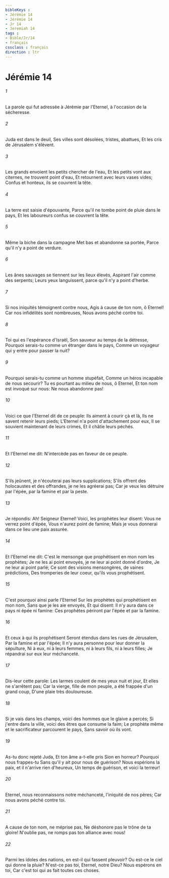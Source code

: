 ```yaml
---
bibleKeys : 
- Jérémie 14
- Jérémie 14
- Jr 14
- Jeremiah 14
tags : 
- Bible/Jr/14
- français
cssclass : français
direction : ltr
---
```


# Jérémie 14

###### 1
La parole qui fut adressée à Jérémie par l'Eternel, à l'occasion de la sécheresse.
###### 2
Juda est dans le deuil, Ses villes sont désolées, tristes, abattues, Et les cris de Jérusalem s'élèvent.
###### 3
Les grands envoient les petits chercher de l'eau, Et les petits vont aux citernes, ne trouvent point d'eau, Et retournent avec leurs vases vides; Confus et honteux, ils se couvrent la tête.
###### 4
La terre est saisie d'épouvante, Parce qu'il ne tombe point de pluie dans le pays, Et les laboureurs confus se couvrent la tête.
###### 5
Même la biche dans la campagne Met bas et abandonne sa portée, Parce qu'il n'y a point de verdure.
###### 6
Les ânes sauvages se tiennent sur les lieux élevés, Aspirant l'air comme des serpents; Leurs yeux languissent, parce qu'il n'y a point d'herbe.
###### 7
Si nos iniquités témoignent contre nous, Agis à cause de ton nom, ô Eternel! Car nos infidélités sont nombreuses, Nous avons péché contre toi.
###### 8
Toi qui es l'espérance d'Israël, Son sauveur au temps de la détresse, Pourquoi serais-tu comme un étranger dans le pays, Comme un voyageur qui y entre pour passer la nuit?
###### 9
Pourquoi serais-tu comme un homme stupéfait, Comme un héros incapable de nous secourir? Tu es pourtant au milieu de nous, ô Eternel, Et ton nom est invoqué sur nous: Ne nous abandonne pas!
###### 10
Voici ce que l'Eternel dit de ce peuple: Ils aiment à courir çà et là, Ils ne savent retenir leurs pieds; L'Eternel n'a point d'attachement pour eux, Il se souvient maintenant de leurs crimes, Et il châtie leurs péchés.
###### 11
Et l'Eternel me dit: N'intercède pas en faveur de ce peuple.
###### 12
S'ils jeûnent, je n'écouterai pas leurs supplications; S'ils offrent des holocaustes et des offrandes, je ne les agréerai pas; Car je veux les détruire par l'épée, par la famine et par la peste.
###### 13
Je répondis: Ah! Seigneur Eternel! Voici, les prophètes leur disent: Vous ne verrez point d'épée, Vous n'aurez point de famine; Mais je vous donnerai dans ce lieu une paix assurée.
###### 14
Et l'Eternel me dit: C'est le mensonge que prophétisent en mon nom les prophètes; Je ne les ai point envoyés, je ne leur ai point donné d'ordre, Je ne leur ai point parlé; Ce sont des visions mensongères, de vaines prédictions, Des tromperies de leur coeur, qu'ils vous prophétisent.
###### 15
C'est pourquoi ainsi parle l'Eternel Sur les prophètes qui prophétisent en mon nom, Sans que je les aie envoyés, Et qui disent: Il n'y aura dans ce pays ni épée ni famine: Ces prophètes périront par l'épée et par la famine.
###### 16
Et ceux à qui ils prophétisent Seront étendus dans les rues de Jérusalem, Par la famine et par l'épée; Il n'y aura personne pour leur donner la sépulture, Ni à eux, ni à leurs femmes, ni à leurs fils, ni à leurs filles; Je répandrai sur eux leur méchanceté.
###### 17
Dis-leur cette parole: Les larmes coulent de mes yeux nuit et jour, Et elles ne s'arrêtent pas; Car la vierge, fille de mon peuple, a été frappée d'un grand coup, D'une plaie très douloureuse.
###### 18
Si je vais dans les champs, voici des hommes que le glaive a percés; Si j'entre dans la ville, voici des êtres que consume la faim; Le prophète même et le sacrificateur parcourent le pays, Sans savoir où ils vont.
###### 19
As-tu donc rejeté Juda, Et ton âme a-t-elle pris Sion en horreur? Pourquoi nous frappes-tu Sans qu'il y ait pour nous de guérison? Nous espérions la paix, et il n'arrive rien d'heureux, Un temps de guérison, et voici la terreur!
###### 20
Eternel, nous reconnaissons notre méchanceté, l'iniquité de nos pères; Car nous avons péché contre toi.
###### 21
A cause de ton nom, ne méprise pas, Ne déshonore pas le trône de ta gloire! N'oublie pas, ne romps pas ton alliance avec nous!
###### 22
Parmi les idoles des nations, en est-il qui fassent pleuvoir? Ou est-ce le ciel qui donne la pluie? N'est-ce pas toi, Eternel, notre Dieu? Nous espérons en toi, Car c'est toi qui as fait toutes ces choses.
